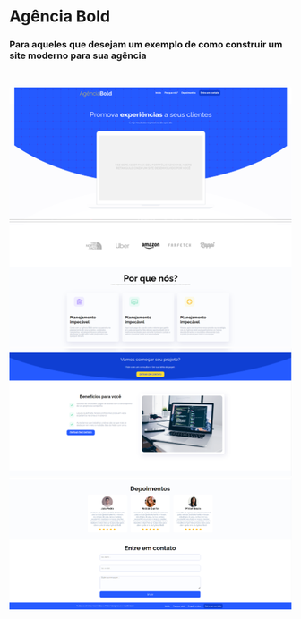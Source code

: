 # Agência Bold

### Para aqueles que desejam um exemplo de como construir um site moderno para sua agência
</br>

![](imagesReadme/1.png)
![](imagesReadme/2.png)
![](imagesReadme/3.png)
![](imagesReadme/4.png)
